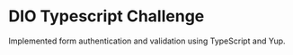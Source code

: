# DIO Typescript Challenge
Implemented form authentication and validation using TypeScript and Yup.
